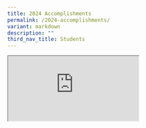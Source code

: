 ```yaml
---
title: 2024 Accomplishments
permalink: /2024-accomplishments/
variant: markdown
description: ""
third_nav_title: Students
---
```

<iframe src="https://docs.google.com/document/d/e/2PACX-1vQm7kAt26kKAOa2MvrAKFjueFYCeV1WfaqmcKSVE8VIiWR9QfOWuY1kQdDM1SFTlQ/pub?embedded=true"></iframe>
